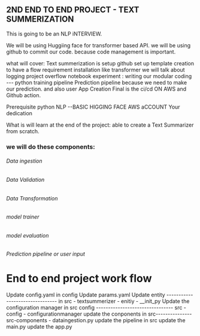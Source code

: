 
## 2ND END TO END PROJECT - TEXT SUMMERIZATION
This is going to be an NLP iNTERVIEW.

We will be using Huggiing face for transformer based API.
we will be using github to commit our code. because code management is important.

what will cover:
Text summerization is 
setup github
set up template creation to have a flow
requirement installation like transformer 
we will talk about logging 
project overflow
notebook experiment : 
writing our modular coding --- python
training pipeline
Prediction pipeline because we need to make our prediction. and also user App Creation
Final is the ci/cd ON AWS and Github action.


Prerequisite
python
NLP --BASIC HIGGING FACE
AWS aCCOUNT
Your dedication


What is will learn at the end of the project:
able to create a Text Summarizer from scratch.


### we will do these components:
###### Data ingestion
###### Data Validation
###### Data Transformation
###### model trainer
###### model evaluation
###### Prediction pipeline or user input


# End to end project work flow
Update config.yaml in config
Update params.yaml
Update entity -------------------------------- in src - textsummerizer - enitiy - __init_py
Update the configuration manager in src config -------------------------------- src - config - configurationmanager
update the conponents in src---------------src-components - dataingestion.py
update the pipeline in src
update the main.py
update the app.py
